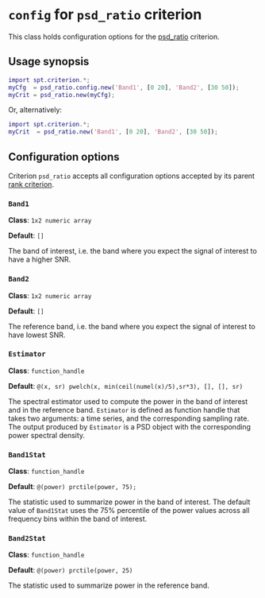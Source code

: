 `config` for `psd_ratio` criterion
========

This class holds configuration options for the [psd_ratio][psd_ratio] 
criterion.

[psd_ratio]: ./README.md


## Usage synopsis

```matlab
import spt.criterion.*;
myCfg  = psd_ratio.config.new('Band1', [0 20], 'Band2', [30 50]);
myCrit = psd_ratio.new(myCfg);
``` 

Or, alternatively:

```matlab
import spt.criterion.*;
myCrit  = psd_ratio.new('Band1', [0 20], 'Band2', [30 50]);
```

## Configuration options

Criterion `psd_ratio` accepts all configuration options accepted by its 
parent [rank criterion][rank]. 

[rank]: ../+rank/config.md


### `Band1`

__Class__: `1x2 numeric array`

__Default__: `[]`

The band of interest, i.e. the band where you expect the signal of interest
to have a higher SNR.


### `Band2`

__Class__: `1x2 numeric array`

__Default__: `[]`

The reference band, i.e. the band where you expect the signal of interest 
to have lowest SNR.


### `Estimator`

__Class__: `function_handle`

__Default__: `@(x, sr) pwelch(x, min(ceil(numel(x)/5),sr*3), [], [], sr)`

The spectral estimator used to compute the power in the band of interest 
and in the reference band. `Estimator` is defined as function handle that 
takes two arguments: a time series, and the corresponding sampling rate. 
The output produced by `Estimator` is a PSD object with the corresponding
power spectral density.


### `Band1Stat`

__Class__: `function_handle`

__Default__: `@(power) prctile(power, 75);`

The statistic used to summarize power in the band of interest. The default 
value of `Band1Stat` uses the 75% percentile of the power values across all
frequency bins within the band of interest.


### `Band2Stat`

__Class__: `function_handle`

__Default__: `@(power) prctile(power, 25)`

The statistic used to summarize power in the reference band.
